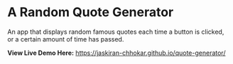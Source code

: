 # A Random Quote Generator  

An app that displays random famous quotes each time a button is clicked, or a certain amount of time has passed. 

**View Live Demo Here:**  https://jaskiran-chhokar.github.io/quote-generator/